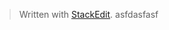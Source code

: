 


> Written with [StackEdit](https://stackedit.io/).
> asfdasfasf
<!--stackedit_data:
eyJoaXN0b3J5IjpbMTk2MTIzODQwLDczMDk5ODExNl19
-->
